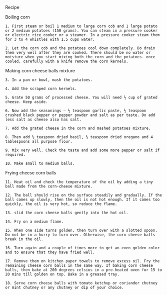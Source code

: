 Recipe

Boiling corn

    1. First steam or boil 1 medium to large corn cob and 1 large potato or 2 medium potatoes (150 grams). You can steam in a pressure cooker or electric rice cooker or a steamer. In a pressure cooker steam them for 3 to 4 whistles with 1.5 cups water.

    2. Let the corn cob and the potatoes cool down completely. Do drain them very well after they are cooked. There should be no water or moisture when you start mixing both the corn and the potatoes. once cooled, carefully with a knife remove the corn kernels.

Making corn cheese balls mixture

    3. In a pan or bowl, mash the potatoes.

    4. Add the scraped corn kernels.

    5. Grate 50 grams of processed cheese. You will need ½ cup of grated cheese. Keep aside.

    6. Now add the seasonings – ½ teaspoon garlic paste, ½ teaspoon crushed black pepper or pepper powder and salt as per taste. Do add less salt as cheese also has salt.

    7. Add the grated cheese in the corn and mashed potatoes mixture.

    8. Then add ½ teaspoon dried basil, ½ teaspoon dried oregano and 4 tablespoons all purpose flour.

    9. Mix very well. Check the taste and add some more pepper or salt if required.

    10. Make small to medium balls.

Frying cheese corn balls

    11. Heat oil and check the temperature of the oil by adding a tiny ball made from the corn-cheese mixture.

    12. The ball should rise on the surface steadily and gradually. If the ball comes up slowly, then the oil is not hot enough. If it comes too quickly, the oil is very hot, so reduce the flame.

    13. slid the corn cheese balls gently into the hot oil.

    14. Fry on a medium flame.

    15. When one side turns golden, then turn over with a slotted spoon. Do not be in a hurry to turn over. Otherwise, the corn cheese balls break in the oil.

    16. Turn again and a couple of times more to get an even golden color and to ensure that they have fried well.

    17. Remove them on kitchen paper towels to remove excess oil. Fry the remaining cheese corn balls in the same way. If baking corn cheese balls, then bake at 200 degrees celsius in a pre-heated oven for 15 to 20 mins till golden on top. Bake in a greased tray.

    18. Serve corn cheese balls with tomato ketchup or coriander chutney or mint chutney or any chutney or dip of your choice.